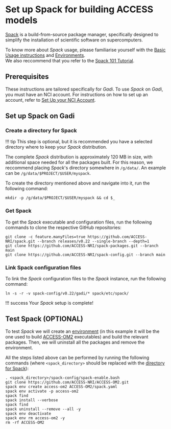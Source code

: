 [spack_environments]: https://spack.readthedocs.io/en/latest/environments.html

# Set up Spack for building ACCESS models

[Spack](https://spack.io/about/) is a build-from-source package manager, specifically designed to simplify the installation of scientific software on supercomputers.

To know more about _Spack_ usage, please familiarise yourself with the [Basic Usage instructions](https://spack.readthedocs.io/en/latest/basic_usage.html) and [Environments][spack_environments].<br>
We also reccommend that you refer to the [Spack 101 Tutorial](https://spack-tutorial.readthedocs.io/en/latest/).


## Prerequisites
These instructions are tailored specifically for _Gadi_. To use _Spack_ on _Gadi_, you must have an NCI account. For instructions on how to set up an account, refer to [Set Up your NCI Account](/getting_started/set_up_nci_account).

## Set up Spack on Gadi

### Create a directory for Spack

!!! tip
    This step is optional, but it is recommended you have a selected directory where to keep your _Spack_ distribution.

The complete _Spack_ distribution is approximately 120 MB in size, with additional space needed for all the packages built. For this reason, we reccommend placing _Spack_'s directory somewhere in `/g/data/`. An example can be `/g/data/$PROJECT/$USER/myspack`.

To create the directory mentioned above and navigate into it, run the following command:
```
mkdir -p /g/data/$PROJECT/$USER/myspack && cd $_
```

### Get Spack

To get the _Spack_ executable and configuration files, run the following commands to clone the respective GitHub repositories:

```
git clone -c feature.manyFiles=true https://github.com/ACCESS-NRI/spack.git --branch releases/v0.22 --single-branch --depth=1
git clone https://github.com/ACCESS-NRI/spack-packages.git --branch main
git clone https://github.com/ACCESS-NRI/spack-config.git --branch main
```

### Link Spack configuration files

To link the _Spack_ configuration files to the _Spack_ instance, run the following command:

```
ln -s -r -v spack-config/v0.22/gadi/* spack/etc/spack/
```

!!! success
    Your _Spack_ setup is complete!

## Test Spack (OPTIONAL)

To test _Spack_ we will create an [environment][spack_environments] (in this example it will be the one used to build [ACCESS-OM2](/models/configurations/access-om#access-om2) executables) and build the relevant packages. Then, we will uninstall all the packages and remove the environment.

All the steps listed above can be performed by running the following commands (where `<spack_directory>` should be replaced with the [directory for Spack](#create-a-directory-for-spack)):
```
. <spack_directory>/spack-config/spack-enable.bash
git clone https://github.com/ACCESS-NRI/ACCESS-OM2.git
spack env create access-om2 ACCESS-OM2/spack.yaml
spack env activate -p access-om2
spack find
spack install --verbose
spack find
spack uninstall --remove --all -y
spack env deactivate
spack env rm access-om2 -y
rm -rf ACCESS-OM2
```
